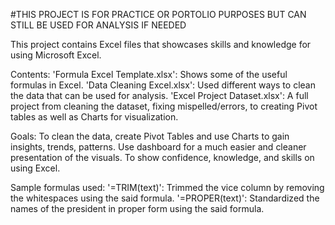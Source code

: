 #THIS PROJECT IS FOR PRACTICE OR PORTOLIO PURPOSES BUT CAN STILL BE USED FOR ANALYSIS IF NEEDED

This project contains Excel files that showcases skills and knowledge for using Microsoft Excel.

Contents:
'Formula Excel Template.xlsx': Shows some of the useful formulas in Excel.
'Data Cleaning Excel.xlsx': Used different ways to clean the data that can be used for analysis.
'Excel Project Dataset.xlsx': A full project from cleaning the dataset, fixing mispelled/errors, to creating Pivot tables as well as Charts for visualization.

Goals:
To clean the data, create Pivot Tables and use Charts to gain insights, trends, patterns. 
Use dashboard for a much easier and cleaner presentation of the visuals.
To show confidence, knowledge, and skills on using Excel.

Sample formulas used:
'=TRIM(text)': Trimmed the vice column by removing the whitespaces using the said formula.
'=PROPER(text)': Standardized the names of the president in proper form using the said formula.
